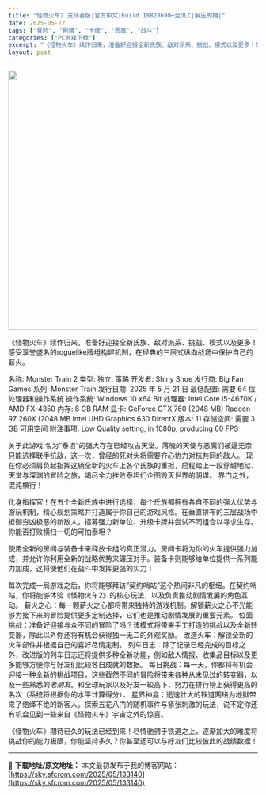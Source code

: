 ```yaml
---
title: "怪物火车2 支持者版|官方中文|Build.18828690+全DLC|解压即撸|"
date: 2025-05-22
tags: ["冒险", "剧情", "卡牌", "恶魔", "战斗"]
categories: ["PC游戏下载"]
excerpt: "《怪物火车》续作归来，准备好迎接全新氏族、敌对派系、挑战、模式以及更多！感受享誉盛名的roguelike牌组构建机制，在经典的三层式纵向战场中保护自己的薪火。 名称: Monster Train 2 类型: 独立, 策略 开发者: Shiny Shoe 发行商: Big Fan Games 系列: &hellip;"
layout: post
---
```


<img class="aligncenter size-full wp-image-133038" src="https://sky.sfcrom.com/wp-content/uploads/2025/05/2025052203265438.webp" alt="" width="930" height="523" />

《怪物火车》续作归来，准备好迎接全新氏族、敌对派系、挑战、模式以及更多！感受享誉盛名的roguelike牌组构建机制，在经典的三层式纵向战场中保护自己的薪火。

名称: Monster Train 2
类型: 独立, 策略
开发者: Shiny Shoe
发行商: Big Fan Games
系列: Monster Train
发行日期: 2025 年 5 月 21 日
最低配置:
需要 64 位处理器和操作系统
操作系统: Windows 10 x64 Bit
处理器: Intel Core i5-4670K / AMD FX-4350
内存: 8 GB RAM
显卡: GeForce GTX 760 (2048 MB) Radeon R7 260X (2048 MB Intel UHD Graphics 630
DirectX 版本: 11
存储空间: 需要 3 GB 可用空间
附注事项: Low Quality setting, in 1080p, producing 60 FPS

关于此游戏
名为”泰坦“的强大存在已经攻占天堂。落魄的天使与恶魔们被逼无奈只能选择联手抗敌，这一次，曾经的死对头将需要齐心协力对抗共同的敌人。
现在你必须肩负起指挥这辆全新的火车上各个氏族的重担，启程踏上一段穿越地狱、天堂与深渊的冒险之旅，竭尽全力挫败泰坦们企图毁灭世界的阴谋。
界门之外，混沌横行！

化身指挥官！在五个全新氏族中进行选择，每个氏族都拥有各自不同的强大优势与游玩机制，精心规划策略并打造属于你自己的游戏风格。在垂直排布的三层战场中抵御穷凶极恶的新敌人，招募强力新单位、升级卡牌并尝试不同组合以寻求生存。你能否打败横扫一切的可怕泰坦？

使用全新的房间与装备卡来释放卡组的真正潜力。房间卡将为你的火车提供强力加成，并允许你利用全新的战略优势来碾压对手。装备卡则能够给单位提供一系列能力加成，这将使他们在战斗中发挥更强的实力！

每次完成一局游戏之后，你将能够拜访“契约哨站”这个热闹非凡的枢纽。在契约哨站，你将能够体验《怪物火车2》的核心玩法，以及负责推动剧情发展的角色互动。
薪火之心：每一颗薪火之心都将带来独特的游戏机制。解锁薪火之心不光能够为接下来的冒险提供更多定制选择，它们也是推动剧情发展的重要元素。
位面挑战：准备好迎接与众不同的冒险了吗？该模式将带来手工打造的挑战以及全新转变器，除此以外你还将有机会获得独一无二的外观奖励。
改造火车：解锁全新的火车部件并根据自己的喜好尽情定制。
列车日志：除了记录已经完成的目标之外，改进版的列车日志还将提供多种全新功能，例如敌人情报、收集品目标以及更多能够方便你与好友们比较各自成就的数据。
每日挑战：每一天，你都将有机会迎接一种全新的挑战项目，这些截然不同的冒险将带来各种从未见过的转变器，以及一些熟悉的*老朋友*。和全球玩家以及好友一较高下，努力在排行榜上获得更高的名次（系统将根据你的水平计算得分）。
星界神龛：迅速壮大的铁道网络为地狱带来了络绎不绝的新客人。探索五花八门的随机事件与紧张刺激的玩法，说不定你还有机会见到一些来自《怪物火车》宇宙之外的惊喜。

《怪物火车》期待已久的玩法已经到来！尽情驰骋于铁道之上，逐渐加大的难度将挑战你的能力极限，你能坚持多久？你甚至还可以与好友们比较彼此的战绩数据！

---
📖 **下载地址/原文地址：** 本文最初发布于我的博客网站：[https://sky.sfcrom.com/2025/05/133140](https://sky.sfcrom.com/2025/05/133140)
